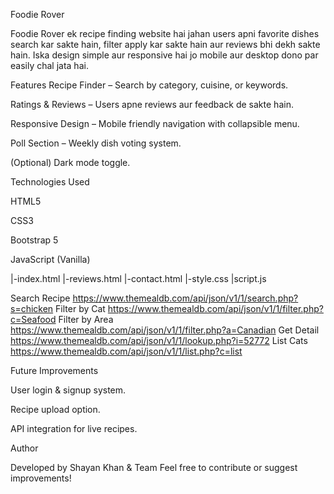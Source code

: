 Foodie Rover

Foodie Rover ek recipe finding website hai jahan users apni favorite dishes search kar sakte hain, filter apply kar sakte hain aur reviews bhi dekh sakte hain.
Iska design simple aur responsive hai jo mobile aur desktop dono par easily chal jata hai.

 Features
 Recipe Finder – Search by category, cuisine, or keywords.

 Ratings & Reviews – Users apne reviews aur feedback de sakte hain.

 Responsive Design – Mobile friendly navigation with collapsible menu.

 Poll Section – Weekly dish voting system.

 (Optional) Dark mode toggle.

 Technologies Used

HTML5

CSS3

Bootstrap 5

JavaScript (Vanilla)


|-index.html
|-reviews.html
|-contact.html
|-style.css
|script.js


Search Recipe	https://www.themealdb.com/api/json/v1/1/search.php?s=chicken
Filter by Cat	https://www.themealdb.com/api/json/v1/1/filter.php?c=Seafood
Filter by Area	https://www.themealdb.com/api/json/v1/1/filter.php?a=Canadian
Get Detail	https://www.themealdb.com/api/json/v1/1/lookup.php?i=52772
List Cats	https://www.themealdb.com/api/json/v1/1/list.php?c=list

Future Improvements

User login & signup system.

Recipe upload option.

API integration for live recipes.

 Author

Developed by Shayan Khan & Team 
Feel free to contribute or suggest improvements!
